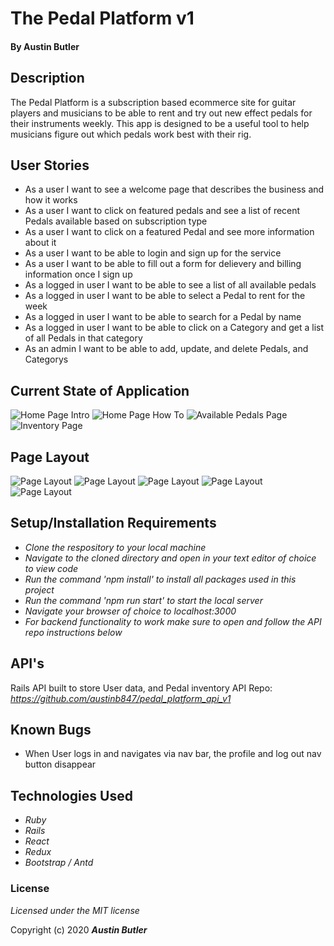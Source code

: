# The Pedal Platform v1

#### By Austin Butler

## Description

The Pedal Platform is a subscription based ecommerce site for guitar players and musicians to be able to rent and try out new effect pedals for their instruments weekly. This app is designed to be a useful tool to help musicians figure out which pedals work best with their rig.


## User Stories

* As a user I want to see a welcome page that describes the business and how it works
* As a user I want to click on featured pedals and see a list of recent Pedals available based on subscription type
* As a user I want to click on a featured Pedal and see more information about it
* As a user I want to be able to login and sign up for the service
* As a user I want to be able to fill out a form for delievery and billing information once I sign up
* As a logged in user I want to be able to see a list of all available pedals 
* As a logged in user I want to be able to select a Pedal to rent for the week
* As a logged in user I want to be able to search for a Pedal by name
* As a logged in user I want to be able to click on a Category and get a list of all Pedals in that category
* As an admin I want to be able to add, update, and delete Pedals, and Categorys

## Current State of Application
![Home Page Intro](./public/intro-gif.gif)
![Home Page How To](./public/howto-gif.gif)
![Available Pedals Page](./public/available-pedals-gif.gif)
![Inventory Page](./public/inventory-gif.gif)

## Page Layout

![Page Layout](./public/HomePage.png)
![Page Layout](./public/FeaturedPedalsPage.png)
![Page Layout](./public/PricingPage.png)
![Page Layout](./public/SubscriptionPage.png)
![Page Layout](./public/AvailablePedalsPage.png)


## Setup/Installation Requirements

* _Clone the respository to your local machine_
* _Navigate to the cloned directory and open in your text editor of choice to view code_
* _Run the command 'npm install' to install all packages used in this project_
* _Run the command 'npm run start' to start the local server_
* _Navigate your browser of choice to localhost:3000_
* _For backend functionality to work make sure to open and follow the API repo instructions below_


## API's
Rails API built to store User data, and Pedal inventory
API Repo: _https://github.com/austinb847/pedal_platform_api_v1_


## Known Bugs
* When User logs in and navigates via nav bar, the profile and log out nav button disappear


## Technologies Used

* _Ruby_
* _Rails_
* _React_
* _Redux_
* _Bootstrap / Antd_

### License

*Licensed under the MIT license*

Copyright (c) 2020 **_Austin Butler_**
